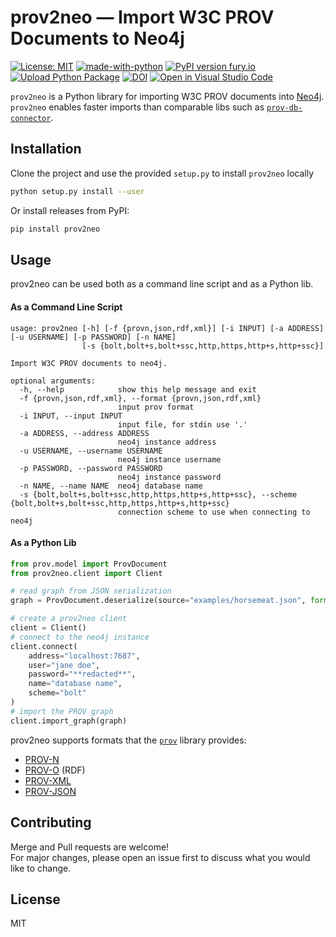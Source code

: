 # prov2neo — Import W3C PROV Documents to Neo4j

[![License: MIT](https://img.shields.io/github/license/dlr-sc/gitlab2prov?label=License)](https://opensource.org/licenses/MIT) [![made-with-python](https://img.shields.io/badge/Made%20with-Python-1f425f.svg)](https://www.python.org/) [![PyPI version fury.io](https://badge.fury.io/py/prov2neo.svg)](https://pypi.python.org/pypi/prov2neo/) [![Upload Python Package](https://github.com/DLR-SC/prov2neo/actions/workflows/python-publish.yml/badge.svg?branch=main)](https://github.com/DLR-SC/prov2neo/actions/workflows/python-publish.yml) [![DOI](https://zenodo.org/badge/379262717.svg)](https://zenodo.org/badge/latestdoi/379262717)
[![Open in Visual Studio Code](https://open.vscode.dev/badges/open-in-vscode.svg)](https://open.vscode.dev/DLR-SC/prov2neo)

`prov2neo` is a Python library for importing W3C PROV documents into [Neo4j](https://neo4j.com/).  
`prov2neo` enables faster imports than comparable libs such as [`prov-db-connector`](https://github.com/DLR-SC/prov-db-connector).

## Installation

Clone the project and use the provided `setup.py` to install `prov2neo` locally

```bash
python setup.py install --user
```

Or install releases from PyPI:

```bash
pip install prov2neo
```

## Usage

prov2neo can be used both as a command line script and as a Python lib.

#### As a Command Line Script
```
usage: prov2neo [-h] [-f {provn,json,rdf,xml}] [-i INPUT] [-a ADDRESS] [-u USERNAME] [-p PASSWORD] [-n NAME]
                [-s {bolt,bolt+s,bolt+ssc,http,https,http+s,http+ssc}]

Import W3C PROV documents to neo4j.

optional arguments:
  -h, --help            show this help message and exit
  -f {provn,json,rdf,xml}, --format {provn,json,rdf,xml}
                        input prov format
  -i INPUT, --input INPUT
                        input file, for stdin use '.'
  -a ADDRESS, --address ADDRESS
                        neo4j instance address
  -u USERNAME, --username USERNAME
                        neo4j instance username
  -p PASSWORD, --password PASSWORD
                        neo4j instance password
  -n NAME, --name NAME  neo4j database name
  -s {bolt,bolt+s,bolt+ssc,http,https,http+s,http+ssc}, --scheme {bolt,bolt+s,bolt+ssc,http,https,http+s,http+ssc}
                        connection scheme to use when connecting to neo4j
```

#### As a Python Lib
```python
from prov.model import ProvDocument
from prov2neo.client import Client

# read graph from JSON serialization
graph = ProvDocument.deserialize(source="examples/horsemeat.json", format="json")

# create a prov2neo client
client = Client()
# connect to the neo4j instance
client.connect(
    address="localhost:7687",
    user="jane doe",
    password="**redacted**",
    name="database name",
    scheme="bolt"
)
# import the PROV graph
client.import_graph(graph)
```

prov2neo supports formats that the [`prov`](https://github.com/trungdong/prov) library provides:
* [PROV-N](http://www.w3.org/TR/prov-n/)
* [PROV-O](http://www.w3.org/TR/prov-o/) (RDF)
* [PROV-XML](http://www.w3.org/TR/prov-xml/)
* [PROV-JSON](http://www.w3.org/Submission/prov-json/)


## Contributing
Merge and Pull requests are welcome!  
For major changes, please open an issue first to discuss what you would like to change.

## License
MIT
